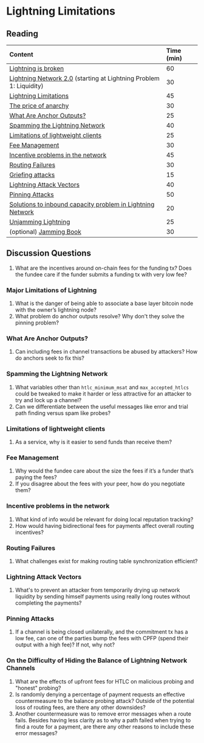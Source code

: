 # Lightning Limitations

## Reading

| Content | Time \(min\) |
| :--- | :--- |
| [Lightning is broken](https://www.youtube.com/watch?v=s9KMRWkcwtE) | 60 |
| [Lightning Network 2.0](https://blog.theabacus.io/lightning-network-2-0-b878b9bb356e#:~:text=Lightning%20Problem%201%3A%20Liquidity) \(starting at Lightning Problem 1: Liquidity\) | 30 |
| [Lightning Limitations](http://btctranscripts.com/boltathon/2019-04-06-alex-bosworth-major-limitations/) | 45 |
| [The price of anarchy](https://blog.bitmex.com/price-of-anarchy-from-selfish-routing-strategies/) | 30 |
| [What Are Anchor Outputs?](https://fanismichalakis.fr/posts/anchor-outputs/) | 25 |
| [Spamming the Lightning Network](https://github.com/t-bast/lightning-docs/blob/master/spam-prevention.md) | 40 |
| [Limitations of lightweight clients](https://btctranscripts.com/chaincode-labs/chaincode-residency/2019-06-26-fabrice-drouin-limitations-of-lightweight-clients/) | 25 |
| [Fee Management](https://btctranscripts.com/chaincode-labs/chaincode-residency/2019-06-25-fabrice-drouin-fee-management/) | 30 |
| [Incentive problems in the network](https://btctranscripts.com/chaincode-labs/chaincode-residency/2018-09-18-alex-bosworth-incentive-problems-in-the-lightning-network/) | 45 |
| [Routing Failures](https://btctranscripts.com/chaincode-labs/chaincode-residency/2019-06-25-fabrice-drouin-routing-failures/) | 30 |
| [Griefing attacks](https://bitcoinmagazine.com/technical/good-griefing-a-lingering-vulnerability-on-lightning-network-that-still-needs-fixing) | 15 |
| [Lightning Attack Vectors](https://btctranscripts.com/chaincode-labs/chaincode-residency/2019-06-25-fabrice-drouin-attack-vectors-of-lightning-network/) | 40 |
| [Pinning Attacks](https://github.com/t-bast/lightning-docs/blob/master/pinning-attacks.md) | 50 |
| [Solutions to inbound capacity problem in Lightning Network](https://medium.com/lightningto-me/practical-solutions-to-inbound-capacity-problem-in-lightning-network-60224aa13393) | 20 |
| [Unjamming Lightning](https://research.chaincode.com/2022/11/15/unjamming-lightning/)  | 25 |
| \(optional\) [Jamming Book](https://jamming-dev.github.io/book/about.html) | 30 |

## Discussion Questions

1. What are the incentives around on-chain fees for the funding tx? Does the fundee care if the funder submits a funding tx with very low fee?

### Major Limitations of Lightning

1. What is the danger of being able to associate a base layer bitcoin node with the owner’s lightning node?
2. What problem do anchor outputs resolve? Why don't they solve the pinning problem?

### What Are Anchor Outputs?

1. Can including fees in channel transactions be abused by attackers? How do anchors seek to fix this?

### Spamming the Lightning Network

1. What variables other than `htlc_minimum_msat` and `max_accepted_htlcs` could be tweaked to make it harder or less attractive for an attacker to try and lock up a channel?
2. Can we differentiate between the useful messages like error and trial path finding versus spam like probes?

### Limitations of lightweight clients

1. As a service, why is it easier to send funds than receive them?

### Fee Management

1. Why would the fundee care about the size the fees if it’s a funder that’s paying the fees?
2. If you disagree about the fees with your peer, how do you negotiate them?

### Incentive problems in the network

1. What kind of info would be relevant for doing local reputation tracking?
2. How would having bidirectional fees for payments affect overall routing incentives?

### Routing Failures

1. What challenges exist for making routing table synchronization efficient?

### Lightning Attack Vectors

1. What's to prevent an attacker from temporarily drying up network liquidity by sending himself payments using really long routes without completing the payments?

### Pinning Attacks

1. If a channel is being closed unilaterally, and the commitment tx has a low fee, can one of the parties bump the fees with CPFP \(spend their output with a high fee\)? If not, why not?

### On the Difficulty of Hiding the Balance of Lightning Network Channels

1. What are the effects of upfront fees for HTLC on malicious probing and "honest" probing?
2. Is randomly denying a percentage of payment requests an effective countermeasure to the balance probing attack? Outside of the potential loss of routing fees, are there any other downsides?
3. Another countermeasure was to remove error messages when a route fails. Besides having less clarity as to why a path failed when trying to find a route for a payment, are there any other reasons to include these error messages?
